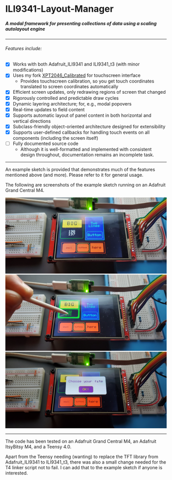 # ILI9341-Layout-Manager
##### A modal framework for presenting collections of data using a scaling autolayout engine

---

###### Features include:
- [x] Works with both Adafruit_ILI9341 and ILI9341_t3 (with minor modifications)
- [x] Uses my fork [XPT2046_Calibrated](https://github.com/ardnew/XPT2046_Calibrated) for touchscreen interface
   - Provides touchscreen calibration, so you get touch coordinates translated to screen coordinates automatically
- [x] Efficient screen updates, only redrawing regions of screen that changed
- [x] Rigorously controlled and predictable draw cycles
- [x] Dynamic layering architecture; for, e.g., modal popovers
- [x] Real-time updates to field content
- [x] Supports automatic layout of panel content in both horizontal and vertical directions
- [x] Subclass-friendly object-oriented architecture designed for extensibility
- [x] Supports user-defined callbacks for handling touch events on all components (including the screen itself)
- [ ] Fully documented source code
   - Although it is well-formatted and implemented with consistent design throughout, documentation remains an incomplete task.

---

An example sketch is provided that demonstrates much of the features mentioned above (and more). Please refer to it for general usage. 

The following are screenshots of the example sketch running on an Adafruit Grand Central M4. 

![ilm-demo.ino - initial layout](doc/layout-1.jpg)
![ilm-demo.ino - modal popover](doc/layout-2.jpg)
![ilm-demo.ino - a nested button press](doc/layout-3.jpg)

---

The code has been tested on an Adafruit Grand Central M4, an Adafruit ItsyBitsy M4, and a Teensy 4.0. 

Apart from the Teensy needing (wanting) to replace the TFT library from Adafruit_ILI9341 to ILI9341_t3, there was also a small change needed for the T4 linker script not to fail. I can add that to the example sketch if anyone is interested.
